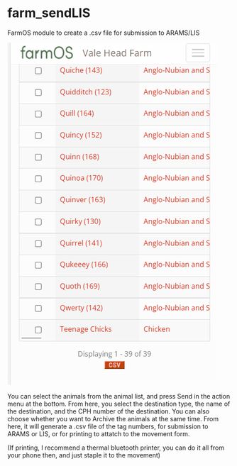 # farm_sendLIS
 FarmOS module to create a .csv file for submission to ARAMS/LIS 
 
![Animation to show the functionality](MovementSenderGif.gif)

You can select the animals from the animal list, and press Send in the action menu at the bottom.
From here, you select the destination type, the name of the destination, and the CPH number of the destination.
You can also choose whether you want to Archive the animals at the same time.
From here, it will generate a .csv file of the tag numbers, for submission to ARAMS or LIS, or for printing to attatch to the movement form.

(If printing, I recommend a thermal bluetooth printer, you can do it all from your phone then, and just staple it to the movement)

